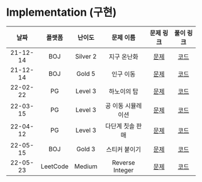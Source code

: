 # Implementation (구현)

|   날짜   | 플랫폼 |  난이도  |  문제 이름  |                   문제 링크                   |                                   풀이 링크                                   |
| :------: | :----: | :------: | :---------: | :-------------------------------------------: | :---------------------------------------------------------------------------: |
| 21-12-14 |  BOJ   | Silver 2 | 지구 온난화 | [문제](https://www.acmicpc.net/problem/5212)  | [코드](https://github.com/LeeMir/Algorithm/blob/main/Implementation/BOJ-5212.js)  |
| 21-12-14 |  BOJ   |  Gold 5  |  인구 이동  | [문제](https://www.acmicpc.net/problem/16234) | [코드](https://github.com/LeeMir/Algorithm/blob/main/Implementation/BOJ-16234.js) |
| 22-02-22 |   PG   | Level 3  | 하노이의 탑 | [문제](https://programmers.co.kr/learn/courses/30/lessons/12946) | [코드](https://github.com/LeeMir/Algorithm/blob/main/Implementation/PG-12946.js)  |
| 22-03-15 |   PG   | Level 3  | 공 이동 시뮬레이션 | [문제](https://programmers.co.kr/learn/courses/30/lessons/87391) | [코드](https://github.com/LeeMir/Algorithm/blob/main/Implementation/PG-87391.js)  |
| 22-04-12 |   PG   | Level 3  | 다단계 칫솔 판매 | [문제](https://programmers.co.kr/learn/courses/30/lessons/77486) | [코드](https://github.com/LeeMir/Algorithm/blob/main/Implementation/PG-77486.js)  |
| 22-05-15 |  BOJ   |  Gold 3  |  스티커 붙이기  | [문제](https://www.acmicpc.net/problem/18808) | [코드](https://github.com/LeeMir/Algorithm/blob/main/Implementation/BOJ-18808.js) |
| 22-05-23 |  LeetCode  |  Medium  |   Reverse Integer    | [문제](https://leetcode.com/problems/reverse-integer) | [코드](https://github.com/LeeMir/Algorithm/blob/main/Implementation/Leetcode-7.js) |
